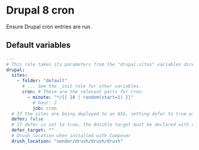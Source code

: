 # Drupal 8 cron

Ensure Drupal cron entries are run.

<!--ROLEVARS-->
## Default variables
```yaml
---
# This role takes its parameters from the "drupal.sites" variables directly.
drupal:
  sites:
    - folder: "default"
      # ... See the _init role for other variables.
      cron: # These are the relevant parts for cron.
        - minute: "*/{{ 10 | random(start=1) }}"
          # hour: 2
          job: cron
  # If the sites are being deployed to an ASG, setting defer to true will create the crontab entry on the deploy server rather than all of the app servers.
  defer: false
  # If defer is set to true, the Ansible target must be declared with defer_target. If using a group, include the index. For example, _ce_www_dev[0]
  defer_target: ""
  # Drush location when installed with Composer
  drush_location: "vendor/drush/drush/drush"

```

<!--ENDROLEVARS-->

<!--TOC-->
<!--ENDTOC-->

